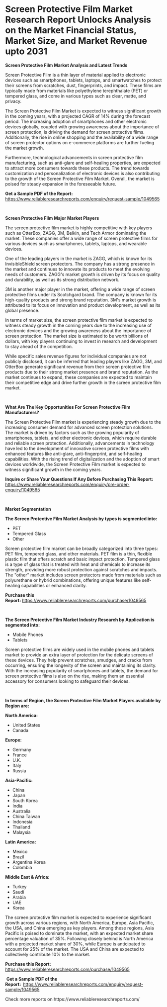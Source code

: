 <p><h1>Screen Protective Film Market Research Report Unlocks Analysis on the Market Financial Status, Market Size, and Market Revenue upto 2031</h1></p><p><strong>Screen Protective Film Market Analysis and Latest Trends</strong></p>
<p><p>Screen Protective Film is a thin layer of material applied to electronic devices such as smartphones, tablets, laptops, and smartwatches to protect their screens from scratches, dust, fingerprints, and impact. These films are typically made from materials like polyethylene terephthalate (PET) or tempered glass, and come in various types such as clear, matte, and privacy.</p><p>The Screen Protective Film Market is expected to witness significant growth in the coming years, with a projected CAGR of 14% during the forecast period. The increasing adoption of smartphones and other electronic devices globally, coupled with growing awareness about the importance of screen protection, is driving the demand for screen protective films. Additionally, the rise in online shopping and the availability of a wide range of screen protector options on e-commerce platforms are further fueling the market growth.</p><p>Furthermore, technological advancements in screen protective film manufacturing, such as anti-glare and self-healing properties, are expected to attract more consumers towards these products. The trend towards customization and personalization of electronic devices is also contributing to the growth of the Screen Protective Film Market. Overall, the market is poised for steady expansion in the foreseeable future.</p></p>
<p><strong>Get a Sample PDF of the Report:&nbsp;</strong> <a href="https://www.reliableresearchreports.com/enquiry/request-sample/1049565">https://www.reliableresearchreports.com/enquiry/request-sample/1049565</a></p>
<p>&nbsp;</p>
<p><strong>Screen Protective Film Major Market Players</strong></p>
<p><p>The screen protective film market is highly competitive with key players such as OtterBox, ZAGG, 3M, Belkin, and Tech Armor dominating the market. These companies offer a wide range of screen protective films for various devices such as smartphones, tablets, laptops, and wearable devices.</p><p>One of the leading players in the market is ZAGG, which is known for its InvisibleShield screen protectors. The company has a strong presence in the market and continues to innovate its products to meet the evolving needs of customers. ZAGG's market growth is driven by its focus on quality and durability, as well as its strong distribution network.</p><p>3M is another major player in the market, offering a wide range of screen protective films under its Scotchgard brand. The company is known for its high-quality products and strong brand reputation. 3M's market growth is attributed to its focus on innovation and product development, as well as its global presence.</p><p>In terms of market size, the screen protective film market is expected to witness steady growth in the coming years due to the increasing use of electronic devices and the growing awareness about the importance of screen protection. The market size is estimated to be worth billions of dollars, with key players continuing to invest in research and development to stay ahead of the competition.</p><p>While specific sales revenue figures for individual companies are not publicly disclosed, it can be inferred that leading players like ZAGG, 3M, and OtterBox generate significant revenue from their screen protective film products due to their strong market presence and brand reputation. As the market continues to expand, these companies are expected to maintain their competitive edge and drive further growth in the screen protective film market.</p></p>
<p>&nbsp;</p>
<p><strong>What Are The Key Opportunities For Screen Protective Film Manufacturers?</strong></p>
<p><p>The Screen Protective Film market is experiencing steady growth due to the increasing consumer demand for advanced screen protection solutions. The market is driven by factors such as the growing popularity of smartphones, tablets, and other electronic devices, which require durable and reliable screen protection. Additionally, advancements in technology have led to the development of innovative screen protective films with enhanced features like anti-glare, anti-fingerprint, and self-healing capabilities. With the rising trend of digitalization and the adoption of smart devices worldwide, the Screen Protective Film market is expected to witness significant growth in the coming years.</p></p>
<p><strong>Inquire or Share Your Questions If Any Before Purchasing This Report:</strong> <a href="https://www.reliableresearchreports.com/enquiry/pre-order-enquiry/1049565">https://www.reliableresearchreports.com/enquiry/pre-order-enquiry/1049565</a></p>
<p>&nbsp;</p>
<p><strong>Market Segmentation</strong></p>
<p><strong>The Screen Protective Film Market Analysis by types is segmented into:</strong></p>
<p><ul><li>PET</li><li>Tempered Glass</li><li>Other</li></ul></p>
<p><p>Screen protective film market can be broadly categorized into three types: PET film, tempered glass, and other materials. PET film is a thin, flexible plastic film that offers scratch and basic impact protection. Tempered glass is a type of glass that is treated with heat and chemicals to increase its strength, providing more robust protection against scratches and impacts. The "other" market includes screen protectors made from materials such as polyurethane or hybrid combinations, offering unique features like self-healing capabilities or enhanced clarity.</p></p>
<p><strong>Purchase this Report:&nbsp;</strong><a href="https://www.reliableresearchreports.com/purchase/1049565">https://www.reliableresearchreports.com/purchase/1049565</a></p>
<p>&nbsp;</p>
<p><strong>The Screen Protective Film Market Industry Research by Application is segmented into:</strong></p>
<p><ul><li>Mobile Phones</li><li>Tablets</li></ul></p>
<p><p>Screen protective films are widely used in the mobile phones and tablets market to provide an extra layer of protection for the delicate screens of these devices. They help prevent scratches, smudges, and cracks from occurring, ensuring the longevity of the screen and maintaining its clarity. With the increasing popularity of smartphones and tablets, the demand for screen protective films is also on the rise, making them an essential accessory for consumers looking to safeguard their devices.</p></p>
<p>&nbsp;</p>
<p><strong>In terms of Region, the Screen Protective Film Market Players available by Region are:</strong></p>
<p>
    <p> <strong> North America: </strong>
        <ul>
            <li>United States</li>
            <li>Canada</li>
        </ul>
        </p> 
    <p> <strong> Europe: </strong>
        <ul>
            <li>Germany</li>
            <li>France</li>
            <li>U.K.</li>
            <li>Italy</li>
            <li>Russia</li>
        </ul>
        </p> 
    <p> <strong> Asia-Pacific: </strong>
        <ul>
            <li>China</li>
            <li>Japan</li>
            <li>South Korea</li>
            <li>India</li>
            <li>Australia</li>
            <li>China Taiwan</li>
            <li>Indonesia</li>
            <li>Thailand</li>
            <li>Malaysia</li>
        </ul>
        </p> 
    <p> <strong> Latin America: </strong>
        <ul>
            <li>Mexico</li>
            <li>Brazil</li>
            <li>Argentina Korea</li>
            <li>Colombia</li>
        </ul>
        </p> 
    <p> <strong> Middle East & Africa: </strong>
        <ul>
            <li>Turkey</li>
            <li>Saudi</li>
            <li>Arabia</li>
            <li>UAE</li>
            <li>Korea</li>
        </ul>
    </p>
    </p>
<p><p>The screen protective film market is expected to experience significant growth across various regions, with North America, Europe, Asia Pacific, the USA, and China emerging as key players. Among these regions, Asia Pacific is poised to dominate the market, with an expected market share percentage valuation of 35%. Following closely behind is North America with a projected market share of 30%, while Europe is anticipated to account for 25% of the market. The USA and China are expected to collectively contribute 10% to the market.</p></p>
<p><strong>Purchase this Report: </strong><a href="https://www.reliableresearchreports.com/purchase/1049565">https://www.reliableresearchreports.com/purchase/1049565</a></p>
<p>&nbsp;<strong>Get a Sample PDF of the Report:&nbsp;&nbsp;</strong><a href="https://www.reliableresearchreports.com/enquiry/request-sample/1049565">https://www.reliableresearchreports.com/enquiry/request-sample/1049565</a></p>
<p><strong></strong></p>
<p>Check more reports on https://www.reliableresearchreports.com/</p>